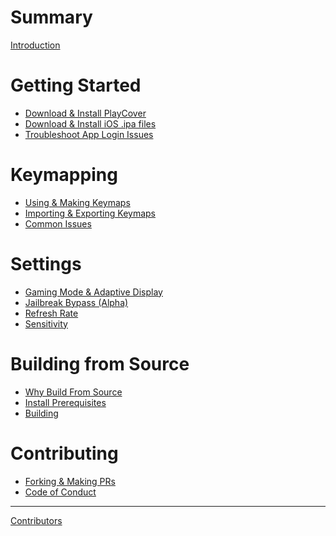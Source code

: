 # Summary

[Introduction](./Introduction.md)

# Getting Started
- [Download & Install PlayCover](./getting_started/download_playcover.md)
- [Download & Install iOS .ipa files](./getting_started/download_ipa.md)
- [Troubleshoot App Login Issues](./getting_started/troubleshoot_login.md)

# Keymapping
- [Using & Making Keymaps](./keymapping/using_making_keymaps.md)
- [Importing & Exporting Keymaps](./keymapping/import_export_keymaps.md)
- [Common Issues](./keymapping/common_issues.md)

# Settings
- [Gaming Mode & Adaptive Display]()
- [Jailbreak Bypass (Alpha)]()
- [Refresh Rate]()
- [Sensitivity]()

# Building from Source
- [Why Build From Source](building_from_source/why_build.md)
- [Install Prerequisites](./building_from_source/install_prerequisites.md)
- [Building](./building_from_source/building.md)

# Contributing
- [Forking & Making PRs]()
- [Code of Conduct](./contributing/code_of_conduct.md)

---

[Contributors](./contributors.md)
